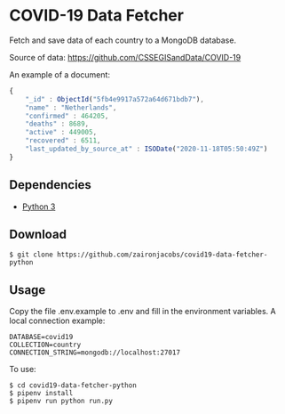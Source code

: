 COVID-19 Data Fetcher
=================

Fetch and save data of each country to a MongoDB database. 

Source of data: https://github.com/CSSEGISandData/COVID-19

An example of a document:

```javascript
{
	"_id" : ObjectId("5fb4e9917a572a64d671bdb7"),
	"name" : "Netherlands",
	"confirmed" : 464205,
	"deaths" : 8689,
	"active" : 449005,
	"recovered" : 6511,
	"last_updated_by_source_at" : ISODate("2020-11-18T05:50:49Z")
}
```

## Dependencies
- [Python 3](https://www.python.org/downloads/)

## Download
```console
$ git clone https://github.com/zaironjacobs/covid19-data-fetcher-python
```

## Usage

Copy the file .env.example to .env and fill in the environment variables.
A local connection example:
```
DATABASE=covid19
COLLECTION=country
CONNECTION_STRING=mongodb://localhost:27017
```

To use:
```console
$ cd covid19-data-fetcher-python
$ pipenv install
$ pipenv run python run.py
```
